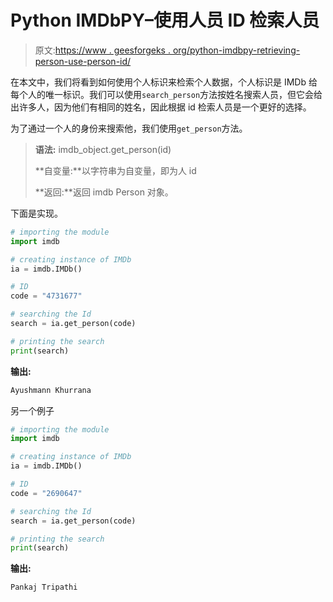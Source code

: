 # Python IMDbPY–使用人员 ID 检索人员

> 原文:[https://www . geesforgeks . org/python-imdbpy-retrieving-person-use-person-id/](https://www.geeksforgeeks.org/python-imdbpy-retrieving-person-using-person-id/)

在本文中，我们将看到如何使用个人标识来检索个人数据，个人标识是 IMDb 给每个人的唯一标识。我们可以使用`search_person`方法按姓名搜索人员，但它会给出许多人，因为他们有相同的姓名，因此根据 id 检索人员是一个更好的选择。

为了通过一个人的身份来搜索他，我们使用`get_person`方法。

> **语法:** imdb_object.get_person(id)
> 
> **自变量:**以字符串为自变量，即为人 id
> 
> **返回:**返回 imdb Person 对象。

下面是实现。

```py
# importing the module
import imdb

# creating instance of IMDb
ia = imdb.IMDb()

# ID
code = "4731677"

# searching the Id
search = ia.get_person(code)

# printing the search
print(search)
```

**输出:**

```py
Ayushmann Khurrana
```

另一个例子

```py
# importing the module
import imdb

# creating instance of IMDb
ia = imdb.IMDb()

# ID
code = "2690647"

# searching the Id
search = ia.get_person(code)

# printing the search
print(search)
```

**输出:**

```py
Pankaj Tripathi
```